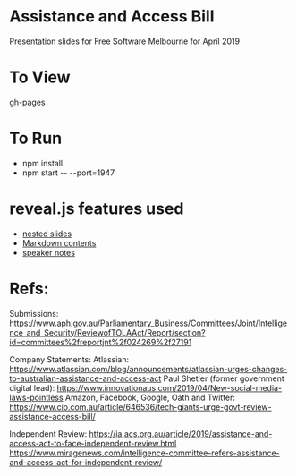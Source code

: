 



# Assistance and Access Bill

Presentation slides for Free Software Melbourne for April 2019


# To View

[gh-pages](https://free-software-melbourne.github.io/Assistance-and-Access-Bill/)


# To Run
- npm install
- npm start -- --port=1947


# reveal.js features used
- [nested slides](https://github.com/hakimel/reveal.js#markup)
- [Markdown contents](https://github.com/hakimel/reveal.js#markdown)
- [speaker notes](https://github.com/hakimel/reveal.js#speaker-notes)


# Refs:

Submissions:
https://www.aph.gov.au/Parliamentary_Business/Committees/Joint/Intelligence_and_Security/ReviewofTOLAAct/Report/section?id=committees%2freportjnt%2f024269%2f27191

Company Statements:
Atlassian: https://www.atlassian.com/blog/announcements/atlassian-urges-changes-to-australian-assistance-and-access-act
Paul Shetler (former government digital lead): https://www.innovationaus.com/2019/04/New-social-media-laws-pointless
Amazon, Facebook, Google, Oath and Twitter: https://www.cio.com.au/article/646536/tech-giants-urge-govt-review-assistance-access-bill/

Independent Review:
https://ia.acs.org.au/article/2019/assistance-and-access-act-to-face-independent-review.html
https://www.miragenews.com/intelligence-committee-refers-assistance-and-access-act-for-independent-review/
